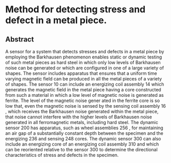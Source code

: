 # Method for detecting stress and defect in a metal piece.

## Abstract
A sensor for a system that detects stresses and defects in a metal piece by employing the Barkhausen phenomenon enables static or dynamic testing of such metal pieces as hard steel in which only low levels of Barkhausen noise can be generated or which are configured in one of a large variety of shapes. The sensor includes apparatus that ensures that a uniform time varying magnetic field can be produced in all the metal pieces of a variety of shapes. The sensor 10 can include an energizing coil assembly 14 which generates the magnetic field in the metal piece having a core constructed from such a material in which a low level of magnetic noise is generated as ferrite. The level of the magnetic noise gener ated in the ferrite core is so low that, even the magnetic noise is sensed by the sensing coil assembly 16 , which receives the Barkhausen noise generated within the metal piece, that noise cannot interfere with the higher levels of Barkhausen noise generated in all ferromagnetic metals, including hard steel. The dynamic sensor 200 has apparatus, such as wheel assemblies 256 , for maintaining an air gap of a substantially constant depth between the specimen and the energizing 236 and sensing 248 cores. The dynamic sensor 300 can also include an energizing core of an energizing coil assembly 310 and which can be reoriented relative to the sensor 300 to determine the directional characteristics of stress and defects in the specimen.